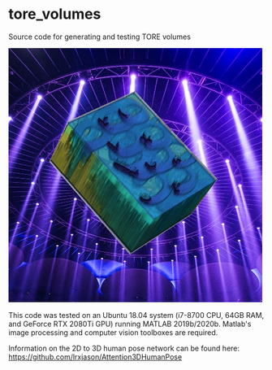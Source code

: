 # tore_volumes

Source code for generating and testing TORE volumes

![Missing Image](https://github.com/bald6354/tore_volumes/blob/main/pics/pos_shapes_vol3_cropped_scaled-removebg-preview.jpg "TORE Volume")

This code was tested on an Ubuntu 18.04 system (i7-8700 CPU, 64GB RAM, and GeForce RTX 2080Ti GPU) running MATLAB 2019b/2020b. Matlab's image processing and computer vision toolboxes are required.

Information on the 2D to 3D human pose network can be found here: https://github.com/lrxjason/Attention3DHumanPose

